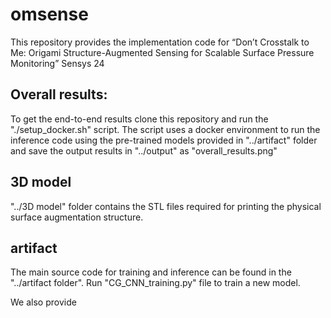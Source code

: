 # omsense
This repository provides the implementation code for “Don’t Crosstalk to Me: Origami Structure-Augmented Sensing for Scalable Surface Pressure Monitoring” Sensys 24

## Overall results:
To get the end-to-end results clone this repository and run the "./setup_docker.sh" script. The script uses a docker environment to run the inference code using the pre-trained models provided in "../artifact" folder and save the output results in "../output" as "overall_results.png"

## 3D model
"../3D model" folder contains the STL files required for printing the physical surface augmentation structure. 

## artifact
The main source code for training and inference can be found in the "../artifact folder". Run "CG_CNN_training.py" file to train a new model. 

We also provide 



